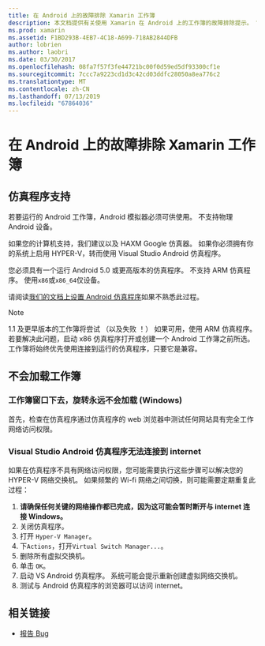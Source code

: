 ```yaml
---
title: 在 Android 上的故障排除 Xamarin 工作簿
description: 本文档提供有关使用 Xamarin 在 Android 上的工作簿的故障排除提示。 它讨论了仿真程序支持、 不会加载的工作簿和其他主题。
ms.prod: xamarin
ms.assetid: F1BD293B-4EB7-4C18-A699-718AB2844DFB
author: lobrien
ms.author: laobri
ms.date: 03/30/2017
ms.openlocfilehash: 08fa7f57f3fe44721bc00f0d59ed5df93300cf1e
ms.sourcegitcommit: 7ccc7a9223cd1d3c42cd03ddfc28050a8ea776c2
ms.translationtype: MT
ms.contentlocale: zh-CN
ms.lasthandoff: 07/13/2019
ms.locfileid: "67864036"
---
```

# <a name="troubleshooting-xamarin-workbooks-on-android"></a>在 Android 上的故障排除 Xamarin 工作簿

## <a name="emulator-support"></a>仿真程序支持

若要运行的 Android 工作簿，Android 模拟器必须可供使用。 不支持物理 Android 设备。

如果您的计算机支持，我们建议以及 HAXM Google 仿真器。
如果你必须拥有你的系统上启用 HYPER-V，转而使用 Visual Studio Android 仿真程序。

您必须具有一个运行 Android 5.0 或更高版本的仿真程序。 不支持 ARM 仿真程序。 使用`x86`或`x86_64`仅设备。

请阅读[我们的文档上设置 Android 仿真程序][android-emu]如果不熟悉此过程。

> [!NOTE]
> 1\.1 及更早版本的工作簿将尝试 （以及失败 ！） 如果可用，使用 ARM 仿真程序。 若要解决此问题，启动 x86 仿真程序打开或创建一个 Android 工作簿之前所选。 工作簿将始终优先使用连接到运行的仿真程序，只要它是兼容。

## <a name="workbooks-wont-load"></a>不会加载工作簿

### <a name="workbook-window-spins-forever-never-loads-windows"></a>工作簿窗口下去，旋转永远不会加载 (Windows)

首先，检查在仿真程序通过仿真程序的 web 浏览器中测试任何网站具有完全工作网络访问权限。

### <a name="visual-studio-android-emulator-cannot-connect-to-the-internet"></a>Visual Studio Android 仿真程序无法连接到 internet

如果在仿真程序不具有网络访问权限，您可能需要执行这些步骤可以解决您的 HYPER-V 网络交换机。 如果频繁的 Wi-fi 网络之间切换，则可能需要定期重复此过程：

1. **请确保任何关键的网络操作都已完成，因为这可能会暂时断开与 internet 连接 Windows。**
1. 关闭仿真程序。
1. 打开 `Hyper-V Manager`。
1. 下`Actions`，打开`Virtual Switch Manager...`。
1. 删除所有虚拟交换机。
1. 单击 `OK`。
1. 启动 VS Android 仿真程序。 系统可能会提示重新创建虚拟网络交换机。
1. 测试与 Android 仿真程序的浏览器可以访问 internet。

[android-emu]: https://developer.xamarin.com/guides/android/deployment,_testing,_and_metrics/debug-on-emulator/


## <a name="related-links"></a>相关链接

- [报告 Bug](~/tools/workbooks/install.md#reporting-bugs)
